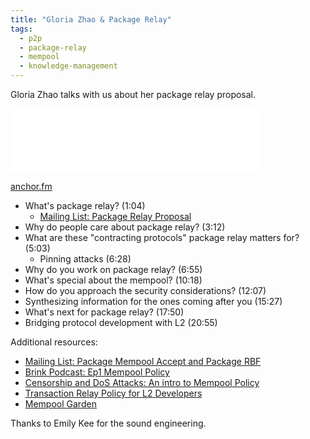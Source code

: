```yaml
---
title: "Gloria Zhao & Package Relay"
tags:
  - p2p
  - package-relay
  - mempool
  - knowledge-management
---
```


Gloria Zhao talks with us about her package relay proposal.

<iframe src="TODO" height="102px" width="400px" frameborder="0" scrolling="no"></iframe>

[anchor.fm](TODO)

- What's package relay? (1:04)
  - [Mailing List: Package Relay Proposal](https://lists.linuxfoundation.org/pipermail/bitcoin-dev/2022-May/020493.html)
- Why do people care about package relay? (3:12)
- What are these "contracting protocols" package relay matters for? (5:03)
    - Pinning attacks (6:28)
- Why do you work on package relay? (6:55)
- What's special about the mempool? (10:18)
- How do you approach the security considerations? (12:07)
- Synthesizing information for the ones coming after you (15:27)
- What's next for package relay? (17:50)
- Bridging protocol development with L2 (20:55)

Additional resources:
- [Mailing List: Package Mempool Accept and Package RBF](https://lists.linuxfoundation.org/pipermail/bitcoin-dev/2021-September/019464.html)
- [Brink Podcast: Ep1 Mempool Policy](https://brink.dev/podcast/1-mempool-policy/)
- [Censorship and DoS Attacks: An intro to Mempool Policy](https://vimeo.com/704956163)
- [Transaction Relay Policy for L2 Developers](https://www.youtube.com/watch?v=fbWSQvJjKFs)
- [Mempool Garden](https://github.com/glozow/bitcoin-notes/tree/master/mempool_garden)

Thanks to Emily Kee for the sound engineering.
